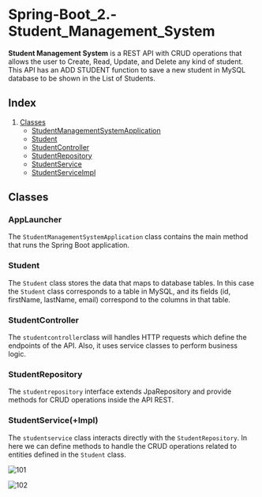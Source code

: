 <!DOCTYPE html>
<html>

<body>

<h1>Spring-Boot_2.-Student_Management_System</h1>

<p><strong>Student Management System</strong> is a REST API with CRUD operations that allows the user to Create, Read, Update, and Delete any kind of student. This API has an ADD STUDENT function
to save a new student in MySQL database to be shown in the List of Students.
  
<h2>Index</h2>

<ol>
   <li><a href="#classes">Classes</a>
        <ul>
            <li><a href="#studentmanagementsystemapplication">StudentManagementSystemApplication</a></li>
            <li><a href="#student">Student</a></li>
            <li><a href="#studentcontroller">StudentController</a></li>
            <li><a href="#studentrepository">StudentRepository</a></li>
            <li><a href="#studentservice">StudentService</a></li>
            <li><a href="#studentserviceimpl">StudentServiceImpl</a></li>
        </ul>
    </li>
</ol>

<h2 id="classes">Classes</h2>

<h3 id="studentmanagementsystemapplication">AppLauncher</h3>
<p>The <code>StudentManagementSystemApplication</code> class contains the main method that runs the Spring Boot application.</p>

<h3 id="student">Student</h3>
<p>The <code>Student</code> class stores the data that maps to database tables. In this case the <code>Student</code> class corresponds to a table in MySQL, and its fields (id, firstName, lastName, email) correspond to the columns in that table. </p>

<h3 id="studentcontroller">StudentController</h3>
<p>The <code>studentcontroller</code>class will handles HTTP requests which define the endpoints of the API. Also, it uses service classes to perform business logic.

<h3 id="studentrepository">StudentRepository</h3>
<p>The <code>studentrepository</code> interface extends JpaRepository and provide methods for CRUD operations inside the API REST.  
  
<h3 id="studentservice(+Impl)">StudentService(+Impl)</h3>
<p>The <code>studentservice</code> class interacts directly with the <code>StudentRepository</code>. In here we can define methods to handle the CRUD operations related to entities defined in the <code>Student</code> class.</p>

</body>

</html>

![101](https://github.com/user-attachments/assets/42e59df4-b589-475e-828b-2ebae759ff3d)

![102](https://github.com/user-attachments/assets/4a60e935-183e-4262-a3f6-76fc8d5006d1)







